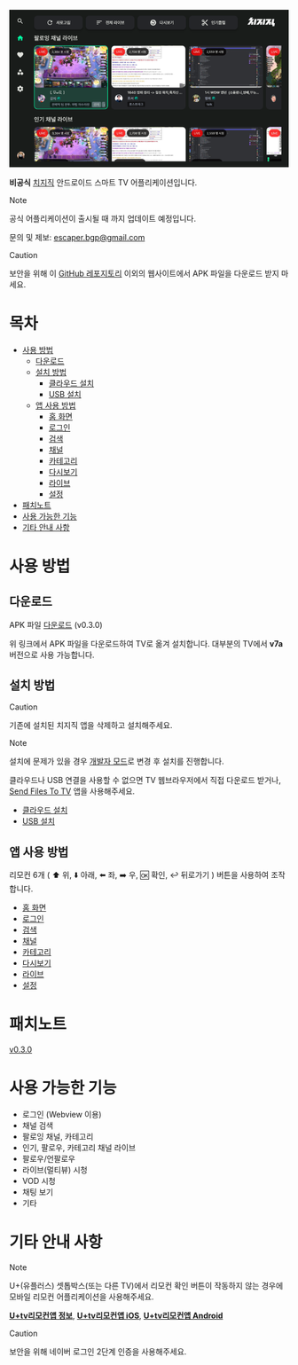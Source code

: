 <p align="left">
    <img src="./images/home/01_resize.png" width="800">
</p>

**비공식** [치지직] 안드로이드 스마트 TV 어플리케이션입니다.

> [!NOTE]
> 공식 어플리케이션이 출시될 때 까지 업데이트 예정입니다.
>
> 문의 및 제보: escaper.bgp@gmail.com

> [!CAUTION]
> 보안을 위해 이 [GitHub 레포지토리](<https://github.com/Escaper-Park/unofficial_chzzk_android_tv>) 이외의 웹사이트에서 APK 파일을 다운로드 받지 마세요. 

# 목차
- [사용 방법](#사용-방법)
    - [다운로드](#다운로드)
    - [설치 방법](#설치-방법)
        - [클라우드 설치](docs/INSTALL_CLOUD.md)
        - [USB 설치](docs/INSTALL_USB.md)
    - [앱 사용 방법](#앱-사용-방법)
        - [홈 화면](docs/USAGE_HOME.md)
        - [로그인](docs/USAGE_LOGIN.md)
        - [검색](docs/USAGE_SEARCH.md)
        - [채널](docs/USAGE_CHANNEL.md)
        - [카테고리](docs/USAGE_CATEGORY.md)
        - [다시보기](docs/USAGE_VOD.md)
        - [라이브](docs/USAGE_LIVE.md)
        - [설정](docs/USAGE_SETTINGS.md)
- [패치노트](#패치노트)        
- [사용 가능한 기능](#사용-가능한-기능)
- [기타 안내 사항](#기타-안내-사항)

# 사용 방법
## 다운로드
APK 파일 [다운로드] (v0.3.0)

위 링크에서 APK 파일을 다운로드하여 TV로 옮겨 설치합니다. 대부분의 TV에서 **v7a** 버전으로 사용 가능합니다.  

## 설치 방법
> [!CAUTION]
> 기존에 설치된 치지직 앱을 삭제하고 설치해주세요.

> [!NOTE]
> 설치에 문제가 있을 경우 [개발자 모드](docs/INSTALL_DEVELOPER.md)로 변경 후 설치를 진행합니다.
>
> 클라우드나 USB 연결을 사용할 수 없으면 TV 웹브라우저에서 직접 다운로드 받거나, [Send Files To TV](https://play.google.com/store/apps/details?id=com.yablio.sendfilestotv&hl=en_US) 앱을 사용해주세요.


* [클라우드 설치](docs/INSTALL_CLOUD.md)
* [USB 설치](docs/INSTALL_USB.md)

## 앱 사용 방법

리모컨 6개 ( :arrow_up: 위, :arrow_down: 아래, :arrow_left: 좌, :arrow_right: 우, :ok: 확인, :leftwards_arrow_with_hook: 뒤로가기 ) 버튼을 사용하여 조작합니다.

- [홈 화면](docs/USAGE_HOME.md)
- [로그인](docs/USAGE_LOGIN.md)
- [검색](docs/USAGE_SEARCH.md)
- [채널](docs/USAGE_CHANNEL.md)
- [카테고리](docs/USAGE_CATEGORY.md)
- [다시보기](docs/USAGE_VOD.md)
- [라이브](docs/USAGE_LIVE.md)
- [설정](docs/USAGE_SETTINGS.md)

# 패치노트 
[v0.3.0](docs/CHANGELOG.md)

# 사용 가능한 기능
- 로그인 (Webview 이용)
- 채널 검색
- 팔로잉 채널, 카테고리 
- 인기, 팔로우, 카테고리 채널 라이브
- 팔로우/언팔로우
- 라이브(멀티뷰) 시청
- VOD 시청
- 채팅 보기
- 기타

# 기타 안내 사항
> [!NOTE]
> U+(유플러스) 셋톱박스(또는 다른 TV)에서 리모컨 확인 버튼이 작동하지 않는 경우에 모바일 리모컨 어플리케이션을 사용해주세요. 
>
> [**U+tv리모컨앱 정보**](https://www.lguplus.com/iptv/main-feature/000PPT0036), [**U+tv리모컨앱 iOS**](https://apps.apple.com/kr/app/u-tv-%EB%A6%AC%EB%AA%A8%EC%BB%A8%EC%95%B1/id1637815745), [**U+tv리모컨앱 Android**](https://play.google.com/store/apps/details?id=com.lguplus.remocon&hl=ko&gl=US)


> [!CAUTION]
> 보안을 위해 네이버 로그인 2단계 인증을 사용해주세요.

[다운로드]: https://github.com/Escaper-Park/unofficial_chzzk_android_tv/releases/tag/v0.3.0
[치지직]: https://chzzk.naver.com/